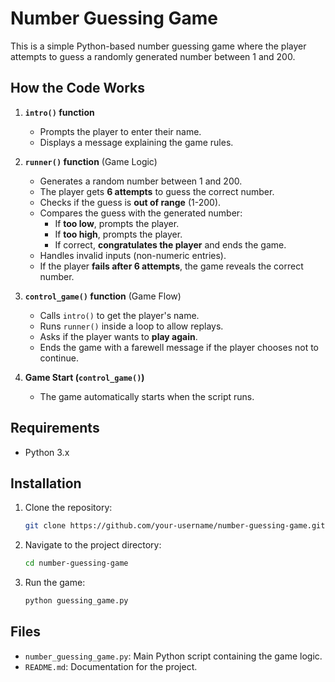 # Number Guessing Game

This is a simple Python-based number guessing game where the player attempts to guess a randomly generated number between 1 and 200.

## How the Code Works

1. **`intro()` function**
   - Prompts the player to enter their name.
   - Displays a message explaining the game rules.

2. **`runner()` function** (Game Logic)
   - Generates a random number between 1 and 200.
   - The player gets **6 attempts** to guess the correct number.
   - Checks if the guess is **out of range** (1-200).
   - Compares the guess with the generated number:
     - If **too low**, prompts the player.
     - If **too high**, prompts the player.
     - If correct, **congratulates the player** and ends the game.
   - Handles invalid inputs (non-numeric entries).
   - If the player **fails after 6 attempts**, the game reveals the correct number.

3. **`control_game()` function** (Game Flow)
   - Calls `intro()` to get the player's name.
   - Runs `runner()` inside a loop to allow replays.
   - Asks if the player wants to **play again**.
   - Ends the game with a farewell message if the player chooses not to continue.

4. **Game Start (`control_game()`)**
   - The game automatically starts when the script runs.

## Requirements
- Python 3.x

## Installation
1. Clone the repository:
   ```sh
   git clone https://github.com/your-username/number-guessing-game.git
   ```
2. Navigate to the project directory:
   ```sh
   cd number-guessing-game
   ```
3. Run the game:
   ```sh
   python guessing_game.py
   ```

## Files
- `number_guessing_game.py`: Main Python script containing the game logic.
- `README.md`: Documentation for the project.
